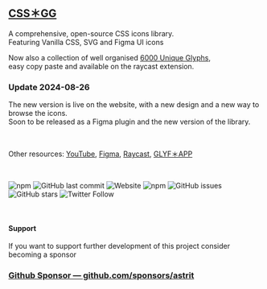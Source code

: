 ## [CSS＊GG](https://css.gg)

A comprehensive, open-source CSS icons library. \
Featuring Vanilla CSS, SVG and Figma UI icons

Now also a collection of well organised [6000 Unique Glyphs](https://glyf.app), \
easy copy paste and available on the raycast extension.

### Update 2024-08-26

The new version is live on the website, with a new design and a new way to browse the icons. \
Soon to be released as a Figma plugin and the new version of the library.

<br>

Other resources: [YouTube](https://youtube.com/@astrit), [Figma](https://www.figma.com/community/file/1284635132283811437/glyf-app-6000-variable-glyphs), [Raycast](https://www.raycast.com/astrit/css-gg), [GLYF＊APP](https://glyf.app)

<br>

![npm](https://img.shields.io/npm/v/css.gg) ![GitHub last commit](https://img.shields.io/github/last-commit/astrit/css.gg) ![Website](https://img.shields.io/website?url=https%3A%2F%2Fcss.gg) ![npm](https://img.shields.io/npm/dt/css.gg) ![GitHub issues](https://img.shields.io/github/issues/astrit/css.gg) ![GitHub stars](https://img.shields.io/github/stars/astrit/css.gg) ![Twitter Follow](https://img.shields.io/twitter/follow/astritmalsija?label=follow&style=social)

<br>

#### Support

If you want to support further development of this project consider becoming a sponsor

### [Github Sponsor — github.com/sponsors/astrit](https://github.com/sponsors/astrit)

